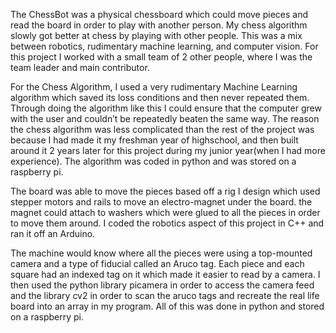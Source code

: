The ChessBot was a physical chessboard which could move pieces and read the board in order to play with another person. My chess algorithm slowly got better at chess by playing with other people. This was a mix between robotics, rudimentary machine learning, and computer vision. For this project I worked with a small team of 2 other people, where I was the team leader and main contributor.

For the Chess Algorithm, I used a very rudimentary Machine Learning algorithm which saved its loss conditions and then never repeated them. Through doing the algorithm like this I could ensure that the computer grew with the user and couldn’t be repeatedly beaten the same way. The reason the chess algorithm was less complicated than the rest of the project was because I had made it my freshman year of highschool, and then built around it 2 years later for this project during my junior year(when I had more experience). The algorithm was coded in python and was stored on a raspberry pi.

The board was able to move the pieces based off a rig I design which used stepper motors and rails to move an electro-magnet under the board. the magnet could attach to washers which were glued to all the pieces in order to move them around. I coded the robotics aspect of this project in C++ and ran it off an Arduino.

The machine would know where all the pieces were using a top-mounted camera and a type of fiducial called an Aruco tag. Each piece and each square had an indexed tag on it which made it easier to read by a camera. I then used the python library picamera in order to access the camera feed and the library cv2 in order to scan the aruco tags and recreate the real life board into an array in my program. All of this was done in python and stored on a raspberry pi.

